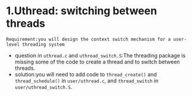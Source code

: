 # 1.Uthread: switching between threads
```Requirement:you will design the context switch mechanism for a user-level threading system```
+ question in `uthread.c` and `uthread_switch.S`:The threading package is missing some of the code to create a thread and to switch between threads.
+ solution:you will need to add code to `thread_create()` and `thread_schedule()` in `user/uthread.c`, and `thread_switch` in `user/uthread_switch.S`. 